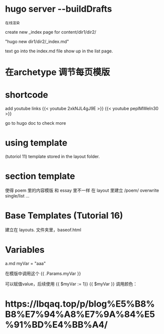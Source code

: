 # hugo server --buildDrafts
    在线渲染



create new _index page for content/dir1/dir2/

"hugo new dir1/dir2/_index.md"

text go into the index.md file show up in the list page.


# 在archetype 调节每页模版


# shortcode

add youtube links 
{{< youtube 2xkNJL4gJ9E >}}
{{< youtube peplMWeIn30 >}}

go to hugo doc to check more


# using template
(tutoriol 11)
template stored in the layout folder.


# section template

使得 poem 里的内容模版 和 essay 里不一样
在 layout 里建立 /poem/
overwrite single/list ...

# Base Templates (Tutorial 16)
建立在 layouts. 文件夹里，baseof.html


# Variables

a.md
myVar = "aaa"

在模版中调用这个
{{ .Params.myVar }}

可以赋值value，后续使用
{{ $myVar := 1}}
{{ $myVar }}
调用颜色：
<h1 style ="color:{{ .Params.color}}> SingleTemplate



https://lbqaq.top/p/blog%E5%B8%B8%E7%94%A8%E7%9A%84%E5%91%BD%E4%BB%A4/
